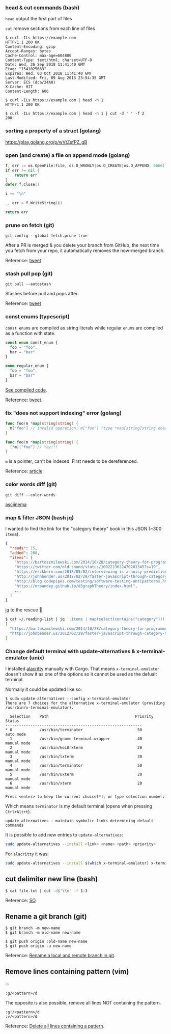### head & cut commands (bash)

`head` output the first part of files

`cut` remove sections from each line of files

```
$ curl -ILs https://example.com
HTTP/1.1 200 OK
Content-Encoding: gzip
Accept-Ranges: bytes
Cache-Control: max-age=604800
Content-Type: text/html; charset=UTF-8
Date: Wed, 26 Sep 2018 11:41:40 GMT
Etag: "1541025663"
Expires: Wed, 03 Oct 2018 11:41:40 GMT
Last-Modified: Fri, 09 Aug 2013 23:54:35 GMT
Server: ECS (dca/24A0)
X-Cache: HIT
Content-Length: 606

$ curl -ILs https://example.com | head -n 1
HTTP/1.1 200 OK

$ curl -ILs https://example.com | head -n 1 | cut -d ' ' -f 2
200
```

### sorting a property of a struct (golang)

https://play.golang.org/p/wVtZsfPZ_gB

### open (and create) a file on append mode (golang)

```go
f, err := os.OpenFile(file, os.O_WRONLY|os.O_CREATE|os.O_APPEND, 0666)
if err != nil {
	return err
}
defer f.Close()

i += "\n"

_, err = f.WriteString(i)

return err
```

### prune on fetch (git)

```
git config --global fetch.prune true
```

After a PR is merged & you delete your branch from GitHub, the next time you
fetch from your repo, it automatically removes the now-merged branch.

Reference:
[tweet](https://twitter.com/andygoldstein/status/1046783561230163969?s=19)

### stash pull pop (git)

```
git pull --autostash
```

Stashes before pull and pops after.

Reference: [tweet](https://twitter.com/patao_/status/1046837635786915840?s=19)

### const enums (typescript)

`const enum`s are compiled as string literals while regular `enum`s are compiled
as a function with state.

```ts
const enum const_enum {
  foo = "foo",
  bar = "bar"
}

enum regular_enum {
  foo = "foo",
  bar = "bar"
}
```

[See compiled code](https://goo.gl/985iiV).

Reference: [tweet](https://twitter.com/sulco/status/1049361905914204161?s=21).

### fix "does not support indexing" error (golang)

```go
func foo(m *map[string]string) {
  m["foo"] // invalid operation: m["foo"] (type *map[string]string does not support indexig)
}

func foo(m *map[string]string) {
  (*m)["foo"] // Yay!!!
}
```

`m` is a pointer, can't be indexed. First needs to be dereferenced.

Reference: [article](https://flaviocopes.com/golang-does-not-support-indexing/)

### color words diff (git)

```
git diff --color-words
```

[asciinema](https://asciinema.org/a/209841)

### map & filter JSON (bash jq)

I wanted to find the link for the "category theory" book in this JSON (~300
`item`s).

```json
{
  "reads": 15,
  "added": 268,
  "items": [
    "https://bartoszmilewski.com/2014/10/28/category-theory-for-programmers-the-preface/",
    "https://twitter.com/old_sound/status/1002223622470201345?s=19",
    "https://erikbern.com/2018/05/02/interviewing-is-a-noisy-prediction-problem.html",
    "http://johnbender.us/2012/02/29/faster-javascript-through-category-theory/"
    "http://blog.codepipes.com/testing/software-testing-antipatterns.html",
    "https://mrpandey.github.io/d3graphTheory/index.html",
    ...
  ]
}
```

[jq](https://stedolan.github.io/jq/) to the rescue :muscle:

```bash
$ cat ~/.reading-list | jq '.items | map(select(contains("category")))'
[
  "https://bartoszmilewski.com/2014/10/28/category-theory-for-programmers-the-preface/",
  "http://johnbender.us/2012/02/29/faster-javascript-through-category-theory/"
]
```

### Change default terminal with update-alternatives & x-terminal-emulator (unix)

I installed [alacritty](https://github.com/jwilm/alacritty) manually with Cargo.
That means `x-terminal-emulator` doesn't show it as one of the options so it
cannot be used as the defualt terminal.

Normally it could be updated like so:

```
$ sudo update-alternatives --config x-terminal-emulator
There are 7 choices for the alternative x-terminal-emulator (providing /usr/bin/x-terminal-emulator).

  Selection    Path                                      Priority   Status
------------------------------------------------------------
* 0            /usr/bin/terminator                        50        auto mode
  1            /usr/bin/gnome-terminal.wrapper            40        manual mode
  2            /usr/bin/koi8rxterm                        20        manual mode
  3            /usr/bin/lxterm                            30        manual mode
  4            /usr/bin/terminator                        50        manual mode
  5            /usr/bin/uxterm                            20        manual mode
  6            /usr/bin/xterm                             20        manual mode

Press <enter> to keep the current choice[*], or type selection number:
```

Which means `terminator` is my default terminal (opens when pressing
`Ctrl+Alt+t`).

```
update-alternatives - maintain symbolic links determining default commands
```

It is possible to add new entries to `update-alternatives`:

```bash
sudo update-alternatives --install <link> <name> <path> <priority>
```

For `alacritty` it was:

```bash
sudo update-alternatives --install $(which x-terminal-emulator) x-terminal-emulator $(which alacritty) 60
```

## cut delimiter new line (bash)

```bash
$ cat file.txt | cut -d$'\\n' -f 1-3
```

Reference: [SO](https://stackoverflow.com/a/21757210/4530566).

## Rename a git branch (git)

```
$ git branch -m new-name
$ git branch -m old-name new-name
```

```
$ git push origin :old-name new-name
$ git push origin -u new-name
```

Reference:
[Rename a local and remote branch in git](https://multiplestates.wordpress.com/2015/02/05/rename-a-local-and-remote-branch-in-git/).

## Remove lines containing pattern (vim)

:boom:

```
:g/<pattern>/d
```

The opposite is also possible, remove all lines NOT containing the pattern.

```
:g!/<pattern>/d
:v/<pattern>/d
```

Reference:
[Delete all lines containing a pattern](http://vim.wikia.com/wiki/Delete_all_lines_containing_a_pattern).

